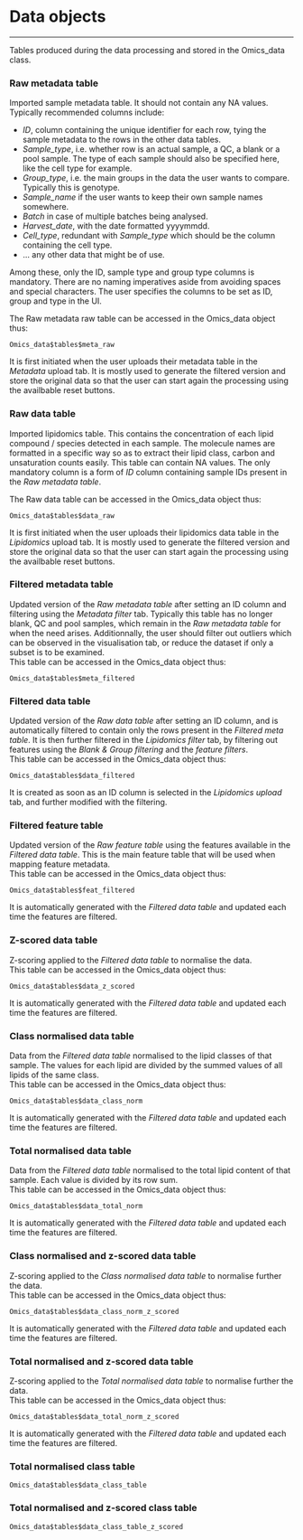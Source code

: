 Data objects
=======================
---

Tables produced during the data processing and stored in the Omics_data class.  

### Raw metadata table
Imported sample metadata table. It should not contain any NA values. Typically recommended columns include:  
- *ID*, column containing the unique identifier for each row, tying the sample metadata to the rows in the other data tables.  
- *Sample_type*, i.e. whether row is an actual sample, a QC, a blank or a pool sample. The type of each sample should also be specified here, like the cell type for example.  
- *Group_type*, i.e. the main groups in the data the user wants to compare. Typically this is genotype.  
- *Sample_name* if the user wants to keep their own sample names somewhere.  
- *Batch* in case of multiple batches being analysed.  
- *Harvest_date*, with the date formatted yyyymmdd.  
- *Cell_type*, redundant with *Sample_type* which should be the column containing the cell type.  
- ... any other data that might be of use.  

Among these, only the ID, sample type and group type columns is mandatory. There are no naming imperatives aside from avoiding spaces and special characters. The user specifies the columns to be set as ID, group and type in the UI.  

The Raw metadata raw table can be accessed in the Omics_data object thus:  
```
Omics_data$tables$meta_raw
```
It is first initiated when the user uploads their metadata table in the *Metadata* upload tab. It is mostly used to generate the filtered version and store the original data so that the user can start again the processing using the availbable reset buttons.  

### Raw data table
Imported lipidomics table. This contains the concentration of each lipid compound / species detected in each sample. The molecule names are formatted in a specific way so as to extract their lipid class, carbon and unsaturation counts easily. This table can contain NA values. The only mandatory column is a form of *ID* column containing sample IDs present in the *Raw metadata table*.  

The Raw data table can be accessed in the Omics_data object thus:  
```
Omics_data$tables$data_raw
```
It is first initiated when the user uploads their lipidomics data table in the *Lipidomics* upload tab. It is mostly used to generate the filtered version and store the original data so that the user can start again the processing using the availbable reset buttons.  

### Filtered metadata table
Updated version of the *Raw metadata table* after setting an ID column and filtering using the *Metadata filter* tab. Typically this table has no longer blank, QC and pool samples, which remain in the *Raw metadata table* for when the need arises. Additionnally, the user should filter out outliers which can be observed in the visualisation tab, or reduce the dataset if only a subset is to be examined.  
This table can be accessed in the Omics_data object thus:  
```
Omics_data$tables$meta_filtered
```

### Filtered data table
Updated version of the *Raw data table* after setting an ID column, and is automatically filtered to contain only the rows present in the *Filtered meta table*. It is then further filtered in the *Lipidomics filter* tab, by filtering out features using the *Blank & Group filtering* and the *feature filters*.  
This table can be accessed in the Omics_data object thus:  
```
Omics_data$tables$data_filtered
```
It is created as soon as an ID column is selected in the *Lipidomics upload* tab, and further modified with the filtering.  

### Filtered feature table  
Updated version of the *Raw feature table* using the features available in the *Filtered data table*. This is the main feature table that will be used when mapping feature metadata.  
This table can be accessed in the Omics_data object thus:  
```
Omics_data$tables$feat_filtered
```
It is automatically generated with the *Filtered data table* and updated each time the features are filtered.  

### Z-scored data table
Z-scoring applied to the *Filtered data table* to normalise the data.  
This table can be accessed in the Omics_data object thus:  
```
Omics_data$tables$data_z_scored
```
It is automatically generated with the *Filtered data table* and updated each time the features are filtered.  

### Class normalised data table
Data from the *Filtered data table* normalised to the lipid classes of that sample.  The values for each lipid are divided by the summed values of all lipids of the same class.  
This table can be accessed in the Omics_data object thus:  
```
Omics_data$tables$data_class_norm
```
It is automatically generated with the *Filtered data table* and updated each time the features are filtered.  

### Total normalised data table
Data from the *Filtered data table* normalised to the total lipid content of that sample. Each value is divided by its row sum.  
This table can be accessed in the Omics_data object thus:  
```
Omics_data$tables$data_total_norm
```
It is automatically generated with the *Filtered data table* and updated each time the features are filtered.  

### Class normalised and z-scored data table
Z-scoring applied to the *Class normalised data table* to normalise further the data.  
This table can be accessed in the Omics_data object thus:  
```
Omics_data$tables$data_class_norm_z_scored
```
It is automatically generated with the *Filtered data table* and updated each time the features are filtered.  

### Total normalised and z-scored data table
Z-scoring applied to the *Total normalised data table* to normalise further the data.  
This table can be accessed in the Omics_data object thus:  
```
Omics_data$tables$data_total_norm_z_scored
```
It is automatically generated with the *Filtered data table* and updated each time the features are filtered.  

### Total normalised class table

```
Omics_data$tables$data_class_table
```

### Total normalised and z-scored class table

```
Omics_data$tables$data_class_table_z_scored
```


